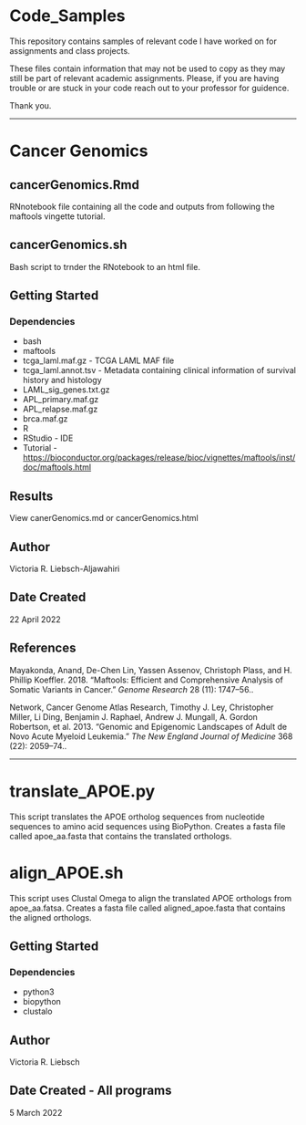 # Code_Samples

This repository contains samples of relevant code I have worked on for assignments and class projects. 

These files contain information that may not be used to copy as they may still be part of relevant academic assignments. Please, if you are having trouble or are stuck in your code reach out to your professor for guidence.

Thank you.

---------------------------------------------------------------------------------------------------------------------------------------------------------

# Cancer Genomics

## cancerGenomics.Rmd

RNnotebook file containing all the code and outputs from following the maftools vingette tutorial.

## cancerGenomics.sh

Bash script to trnder the RNotebook to an html file. 

## Getting Started

### Dependencies

* bash
* maftools 
* tcga_laml.maf.gz - TCGA LAML MAF file
* tcga_laml.annot.tsv - Metadata containing clinical information of survival history and histology
* LAML_sig_genes.txt.gz  
* APL_primary.maf.gz
* APL_relapse.maf.gz
* brca.maf.gz
* R
* RStudio - IDE
* Tutorial - https://bioconductor.org/packages/release/bioc/vignettes/maftools/inst/doc/maftools.html

## Results

View canerGenomics.md or cancerGenomics.html 

## Author

Victoria R. Liebsch-Aljawahiri

## Date Created

22 April 2022

## References 

Mayakonda, Anand, De-Chen Lin, Yassen Assenov, Christoph Plass, and H. Phillip Koeffler. 2018. “Maftools: Efficient and Comprehensive Analysis of Somatic Variants in Cancer.” *Genome Research* 28 (11): 1747–56..

Network, Cancer Genome Atlas Research, Timothy J. Ley, Christopher Miller, Li Ding, Benjamin J. Raphael, Andrew J. Mungall, A. Gordon Robertson, et al. 2013. “Genomic and Epigenomic Landscapes of Adult de Novo Acute Myeloid Leukemia.” *The New England Journal of Medicine* 368 (22): 2059–74..

---------------------------------------------------------------------------------------------------------------------------------------------------------

# translate_APOE.py

This script translates the APOE ortholog sequences from nucleotide sequences to amino acid sequences using BioPython. Creates a fasta file called apoe_aa.fasta that contains the translated orthologs. 

# align_APOE.sh

This script uses Clustal Omega to align the translated APOE orthologs from apoe_aa.fatsa. Creates a fasta file called aligned_apoe.fasta that contains the aligned orthologs.

## Getting Started

### Dependencies

* python3
* biopython
* clustalo

## Author

Victoria R. Liebsch

## Date Created - All programs

5 March 2022
